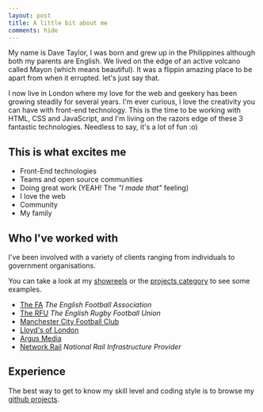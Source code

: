 ```yaml
---
layout: post
title: A little bit about me
comments: hide
---
```


My name is Dave Taylor, I was born and grew up in the Philippines although
both my parents are English. We lived on the edge of an active volcano
called Mayon (which means beautiful). It was a flippin amazing place to be apart from when it errupted.
let's just say that.

I now live in London where my love for the web and
geekery has been growing steadily for several years. I'm ever curious,
I love the creativity you can have with front-end technology. This is the time
to be working with HTML, CSS and JavaScript, and I'm living on the razors edge
of these 3 fantastic technologies. Needless to say, it's a lot of fun :o)

## This is what excites me

 - Front-End technologies
 - Teams and open source communities
 - Doing great work (YEAH! The _"I made that"_ feeling)
 - I love the web
 - Community
 - My family

## Who I've worked with

I've been involved with a variety of clients ranging from individuals to
government organisations.

You can take a look at my [showreels](/blog/category/showreel/) or the [projects category](/blog/category/project/) to see some examples.

 - [The FA](http://www.thefa.com) _The English Football Association_
 - [The RFU](http://www.rfu.com) _The English Rugby Football Union_
 - [Manchester City Football Club](http://www.mcfc.co.uk) 
 - [Lloyd's of London](http://www.lloyds.com)
 - [Argus Media](http://www.argusmedia.com)
 - [Network Rail](http://www.networkrail.co.uk) _National Rail Infrastructure Provider_


## Experience
The best way to get to know my skill level and coding style is to browse my
[github projects](http://github.com/davetayls).


